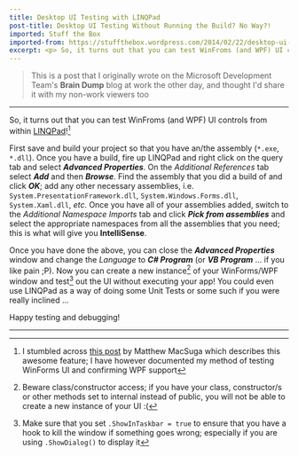 ```yaml
---
title: Desktop UI Testing with LINQPad
post-title: Desktop UI Testing Without Running the Build? No Way?!
imported: Stuff the Box
imported-from: https://stuffthebox.wordpress.com/2014/02/22/desktop-ui-testing-without-running-the-build-no-way/
excerpt: <p> So, it turns out that you can test WinFroms (and WPF) UI controls from within LINQPad! </p>
---
```


  > This is a post that I originally wrote on the Microsoft Development Team's **Brain Dump** blog at work the other day, and thought I'd share it with my non-work viewers too

---

So, it turns out that you can test WinFroms (and WPF) UI controls from within [LINQPad](http://linqpad.net)![^Discovery]

First save and build your project so that you have an/the assembly (`*.exe`, `*.dll`). Once you have a build, fire up LINQPad and right click on the query tab and select ***Advanced Properties***. On the *Additional References* tab select ***Add*** and then ***Browse***. Find the assembly that you did a build of and click ***OK***; add any other necessary assemblies, i.e. `System.PresentationFramework.dll`, `System.Windows.Forms.dll`, `System.Xaml.dll`, <em>etc</em>. Once you have all of your assemblies added, switch to the *Additional Namespace Imports* tab and click ***Pick from assemblies*** and select the appropriate namespaces from all the assemblies that you need; this is what will give you **IntelliSense**.

Once you have done the above, you can close the ***Advanced Properties*** window and change the *Language* to ***C# Program*** (or ***VB Program*** ... if you like pain ;P). Now you can create a new instance[^CStor-Note] of your WinForms/WPF window and test[^Taskbar-Note] out the UI without executing your app! You could even use LINQPad as a way of doing some Unit Tests or some such if you were really inclined ...

Happy testing and debugging!

---

[^Discovery]: I stumbled across [this post](http://www.csharpbydesign.com/2009/07/linqbugging---using-linqpad-for-winforms-testing.html) by Matthew MacSuga which describes this awesome feature; I have however documented my method of testing WinForms UI and confirming WPF support
[^CStor-Note]: Beware class/constructor access; if you have your class, constructor/s or other methods set to internal instead of public, you will not be able to create a new instance of your UI :(
[^Taskbar-Note]: Make sure that you set `.ShowInTaskbar = true` to ensure that you have a hook to kill the window if something goes wrong; especially if you are using `.ShowDialog()` to display it
